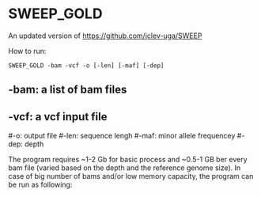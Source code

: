 # SWEEP_GOLD
An updated version of https://github.com/jclev-uga/SWEEP

How to run:

    SWEEP_GOLD -bam -vcf -o [-len] [-maf] [-dep]
## **-bam**: a list of bam files
## **-vcf**: a vcf input file
#-o: output file
#-len: sequence lengh
#-maf: minor allele frequencey
#-dep: depth

The program requires ~1-2 Gb for basic process and ~0.5-1  GB ber every bam file (varied based on the depth and the reference genome size).
In case of big number of bams and/or low memory capacity, the program can be run as following:
